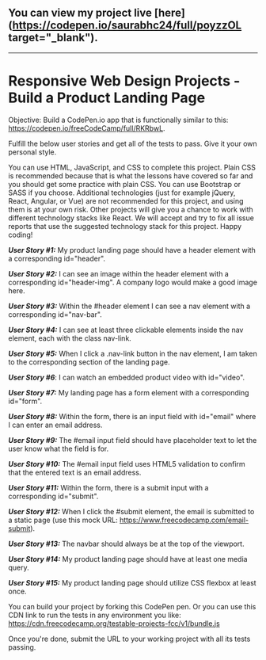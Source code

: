 ## You can view my project live [here](https://codepen.io/saurabhc24/full/poyzzOL target="_blank").
----

# Responsive Web Design Projects - Build a Product Landing Page #
Objective: Build a CodePen.io app that is functionally similar to this: https://codepen.io/freeCodeCamp/full/RKRbwL.

Fulfill the below user stories and get all of the tests to pass. Give it your own personal style.

You can use HTML, JavaScript, and CSS to complete this project. Plain CSS is recommended because that is what the lessons have covered so far and you should get some practice with plain CSS. You can use Bootstrap or SASS if you choose. Additional technologies (just for example jQuery, React, Angular, or Vue) are not recommended for this project, and using them is at your own risk. Other projects will give you a chance to work with different technology stacks like React. We will accept and try to fix all issue reports that use the suggested technology stack for this project. Happy coding!

***User Story #1:*** My product landing page should have a header element with a corresponding id="header".

***User Story #2:*** I can see an image within the header element with a corresponding id="header-img". A company logo would make a good image here.

***User Story #3:*** Within the #header element I can see a nav element with a corresponding id="nav-bar".

***User Story #4:*** I can see at least three clickable elements inside the nav element, each with the class nav-link.

***User Story #5:*** When I click a .nav-link button in the nav element, I am taken to the corresponding section of the landing page.

***User Story #6***: I can watch an embedded product video with id="video".

***User Story #7:*** My landing page has a form element with a corresponding id="form".

***User Story #8:*** Within the form, there is an input field with id="email" where I can enter an email address.

***User Story #9:*** The #email input field should have placeholder text to let the user know what the field is for.

***User Story #10:*** The #email input field uses HTML5 validation to confirm that the entered text is an email address.

***User Story #11:*** Within the form, there is a submit input with a corresponding id="submit".

***User Story #12:*** When I click the #submit element, the email is submitted to a static page (use this mock URL: https://www.freecodecamp.com/email-submit).

***User Story #13:*** The navbar should always be at the top of the viewport.

***User Story #14:*** My product landing page should have at least one media query.

***User Story #15:*** My product landing page should utilize CSS flexbox at least once.

You can build your project by forking this CodePen pen. Or you can use this CDN link to run the tests in any environment you like: https://cdn.freecodecamp.org/testable-projects-fcc/v1/bundle.js

Once you're done, submit the URL to your working project with all its tests passing.
